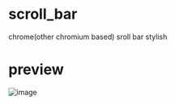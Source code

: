 # scroll_bar
chrome(other chromium based) sroll bar stylish

# preview
![image](https://user-images.githubusercontent.com/54027179/149723127-59579ca9-ec36-448e-9c1e-50e11c388919.png)

